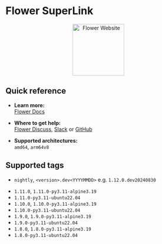 # Flower SuperLink

<p align="center">
  <a href="https://flower.ai/">
    <img src="https://flower.ai/_next/image/?url=%2F_next%2Fstatic%2Fmedia%2Fflower_white_border.c2012e70.png&w=640&q=75" width="140px" alt="Flower Website" />
  </a>
</p>

## Quick reference

- **Learn more:**<br>
  [Flower Docs](https://flower.ai/docs/framework/how-to-run-flower-using-docker.html)

- **Where to get help:**<br>
  [Flower Discuss](https://discuss.flower.ai), [Slack](https://flower.ai/join-slack) or [GitHub](https://github.com/adap/flower)

- **Supported architectures:**<br>
  `amd64`, `arm64v8`

<!-- supported tags are automatically updated by the CI -->
## Supported tags

<!-- version_nightly -->
- `nightly`, `<version>.dev<YYYYMMDD>` e.g. `1.12.0.dev20240830`
<!-- version_latest -->
- `1.11.0`, `1.11.0-py3.11-alpine3.19`
- `1.11.0-py3.11-ubuntu22.04`
- `1.10.0`, `1.10.0-py3.11-alpine3.19`
- `1.10.0-py3.11-ubuntu22.04`
- `1.9.0`, `1.9.0-py3.11-alpine3.19`
- `1.9.0-py3.11-ubuntu22.04`
- `1.8.0`, `1.8.0-py3.11-alpine3.19`
- `1.8.0-py3.11-ubuntu22.04`
